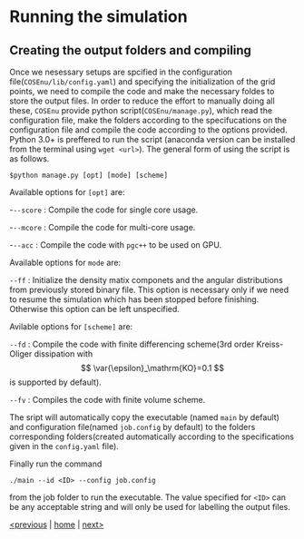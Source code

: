 # Running the simulation

## Creating the output folders and compiling

Once we nesessary setups are spcified in the configuration file(`COSEnu/lib/config.yaml`) and specifying the initialization of the grid points, we need to compile the code and make the necessary foldes to store the output files. In order to reduce the effort to manually doing all these, `COSEnu` provide python script(`COSEnu/manage.py`), which read the configuration file, make the folders according to the specifucations on the configuration file and compile the code according to the options provided. Python 3.0+ is preffered to run the script (anaconda version can be installed from the terminal using `wget <url>`). The general form of using the script is as follows. 

`$python manage.py [opt] [mode] [scheme]`

Available options for `[opt]` are:

-`--score` : Compile the code for single core usage.

-`--mcore` : Compile the code for multi-core usage.

-`--acc` : Compile the code with `pgc++` to be used on GPU.

Available options for `mode` are:

`--ff` : Initialize the density matix componets and the angular distributions from previously stored binary file. This option is necessary only if we need to resume the simulation which has been stopped before finishing. Otherwise this option can be left unspecified.

Avilable options for `[scheme]` are: 

`--fd` : Compile the code with finite differencing scheme(3rd order Kreiss-Oliger dissipation with $$ \var{\epsilon}_\mathrm{KO}=0.1 $$ is supported by default).

`--fv` : Compiles the code with finite volume scheme.

The sript will automatically copy the executable (named `main` by default) and configuration file(named `job.config` by default) to the folders corresponding folders(created automatically according to the specifications given in the `config.yaml` file). 

Finally run the command

`./main --id <ID> --config job.config`

from the job folder to run the executable. The value specified for `<ID>` can be any acceptable string and will only be used for labelling the output files.  



[<previous](usage.md)  &#124;  [home](index.md)  &#124;  [next>](example.md) 